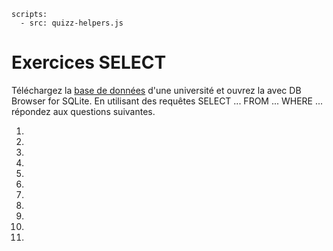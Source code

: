 ```{metadata}
scripts:
  - src: quizz-helpers.js
```

# Exercices SELECT

Téléchargez la [base de données](university.db) d'une université et ouvrez la avec DB Browser for SQLite. En utilisant des requêtes SELECT ... FROM ... WHERE ... répondez aux questions suivantes.


1.  <script>tdoc.question("Quel est le numéro d'étudiant de Dayanis Oldehaver ?", {'1504': true});</script>
2. <script>tdoc.question("En quelle salle est donné le cours 'Database systems", {'r102': true});</script>
3. <script>tdoc.question("Combien d'étudiants ont 23 ans ou plus ?", {'132': true});</script>
4. <script>tdoc.question("Quels sont les deux cours donnés en R201 ? Séparez simplement les deux noms par un espace", {'materials engineering engineering drawing': true, 'engineering drawing materials engineering'});</script>
5. <script>tdoc.question("Quel cours commence à 13h en salle R403 ?", {'condensed matter physics': true});</script>
6. <script>tdoc.question("Combien il y a-t-il d'élèves inscrits dans les cours 'Database systems' et 'Linear Algebra' ?", {'40': true});</script>
7. <script>tdoc.question("Combien d’étudiants en année 'Freshman' (FR) étudient soit la physique, soit les maths ?", {'36': true});</script>
8. <script>tdoc.question("Quel est le nom complet de l'étudiant dont le nom commence par 'Bly' ?", {'blythe raskop': true});</script>
9. <script>tdoc.question("Combien d'élèves sont inscrits dans un cours ayant le mot 'engineering' dans leur nom ?", {"186": true});</script>
10. <script>tdoc.question("Combien de directeurs de faculté (FNAME) ont un « x » ou un « y » dans leur nom ?", {"9": true});</script>
11. <script>tdoc.question("Combien d’élèves ont entre 17 et 20 ans (y compris) et sont en années « FR » ou « SO » ? ", {"129": true});</script>


